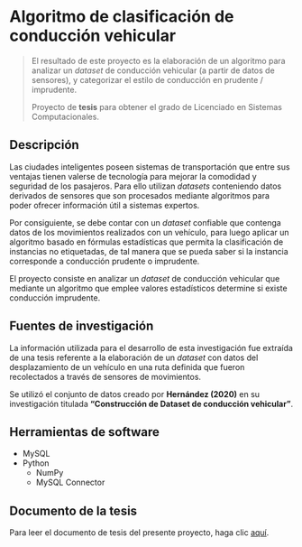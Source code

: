 # Algoritmo de clasificación de conducción vehicular
> El resultado de este proyecto es la elaboración de un algoritmo para analizar un _dataset_ de conducción vehicular (a partir de datos de sensores), y categorizar el estilo de conducción en prudente / imprudente.
>
> Proyecto de **tesis** para obtener el grado de Licenciado en Sistemas Computacionales.

## Descripción
<p>Las ciudades inteligentes poseen sistemas de transportación que entre sus ventajas tienen valerse de tecnología para mejorar la comodidad y seguridad de los pasajeros. Para ello utilizan <em>datasets</em> conteniendo datos derivados de sensores que son procesados mediante algoritmos para poder ofrecer información útil a sistemas expertos.</p>
<p>Por consiguiente, se debe contar con un <em>dataset</em> confiable que contenga datos de los movimientos realizados con un vehículo, para luego aplicar un algoritmo basado en fórmulas estadísticas que permita la clasificación de instancias no etiquetadas, de tal manera que se pueda saber si la instancia corresponde a conducción prudente o imprudente.</p>
<p>El proyecto consiste en analizar un <em>dataset</em> de conducción vehicular que mediante un algoritmo que emplee valores estadísticos determine si existe conducción imprudente.</p>

## Fuentes de investigación
<p>La información utilizada para el desarrollo de esta investigación fue extraída de una tesis referente a la elaboración de un <em>dataset</em> con datos del desplazamiento de un vehículo en una ruta definida que fueron recolectados a través de sensores de movimientos.</p>
<p>Se utilizó el conjunto de datos creado por <strong>Hernández (2020)</strong> en su investigación titulada <strong>“Construcción de Dataset de conducción vehicular”</strong>.</p>

## Herramientas de software
- MySQL
- Python
  + NumPy
  + MySQL Connector

## Documento de la tesis
Para leer el documento de tesis del presente proyecto, haga clic [aquí](Tesis-LSC.pdf).
